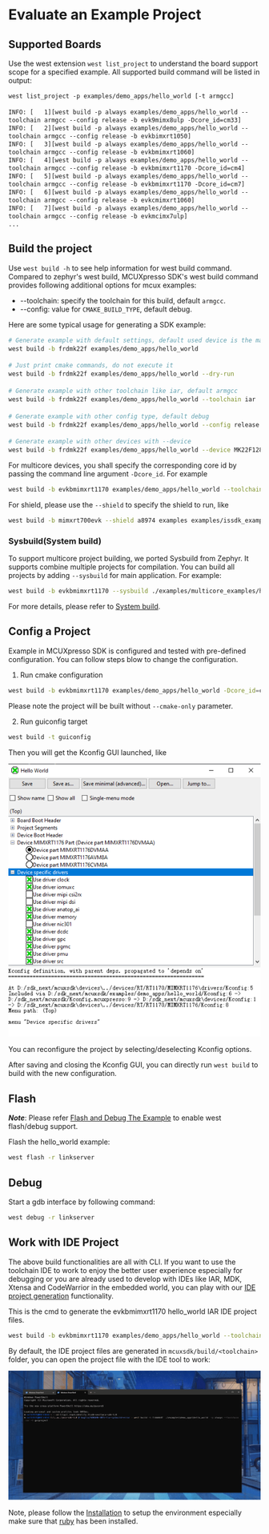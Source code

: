 # Evaluate an Example Project

## Supported Boards

Use the west extension `west list_project` to understand the board support scope for a specified example. All supported build command will be listed in output:

```base
west list_project -p examples/demo_apps/hello_world [-t armgcc]

INFO: [   1][west build -p always examples/demo_apps/hello_world --toolchain armgcc --config release -b evk9mimx8ulp -Dcore_id=cm33]
INFO: [   2][west build -p always examples/demo_apps/hello_world --toolchain armgcc --config release -b evkbimxrt1050]
INFO: [   3][west build -p always examples/demo_apps/hello_world --toolchain armgcc --config release -b evkbmimxrt1060]
INFO: [   4][west build -p always examples/demo_apps/hello_world --toolchain armgcc --config release -b evkbmimxrt1170 -Dcore_id=cm4]
INFO: [   5][west build -p always examples/demo_apps/hello_world --toolchain armgcc --config release -b evkbmimxrt1170 -Dcore_id=cm7]
INFO: [   6][west build -p always examples/demo_apps/hello_world --toolchain armgcc --config release -b evkcmimxrt1060]
INFO: [   7][west build -p always examples/demo_apps/hello_world --toolchain armgcc --config release -b evkmcimx7ulp]
...

```

## Build the project

Use `west build -h` to see help information for west build command.
Compared to zephyr's west build, MCUXpresso SDK's west build command provides following additional options for mcux examples:

- --toolchain: specify the toolchain for this build, default `armgcc`.
- --config: value for `CMAKE_BUILD_TYPE`, default debug.

Here are some typical usage for generating a SDK example:

```bash
# Generate example with default settings, default used device is the mainset MK22F51212
west build -b frdmk22f examples/demo_apps/hello_world

# Just print cmake commands, do not execute it
west build -b frdmk22f examples/demo_apps/hello_world --dry-run

# Generate example with other toolchain like iar, default armgcc
west build -b frdmk22f examples/demo_apps/hello_world --toolchain iar

# Generate example with other config type, default debug
west build -b frdmk22f examples/demo_apps/hello_world --config release

# Generate example with other devices with --device
west build -b frdmk22f examples/demo_apps/hello_world --device MK22F12810 --config release
```

For multicore devices, you shall specify the corresponding core id by passing the command line argument `-Dcore_id`. For example

```bash
west build -b evkbmimxrt1170 examples/demo_apps/hello_world --toolchain iar -Dcore_id=cm7 --config flexspi_nor_debug
```

For shield, please use the `--shield` to specify the shield to run, like

```bash
west build -b mimxrt700evk --shield a8974 examples examples/issdk_examples/sensors/fxls8974cf/fxls8974cf_poll -Dcore_id=cm33_core0
```

### Sysbuild(System build)

To support multicore project building, we ported Sysbuild from Zephyr. It supports combine multiple projects for compilation. You can build all projects by adding `--sysbuild` for main application. For example:

```bash
west build -b evkbmimxrt1170 --sysbuild ./examples/multicore_examples/hello_world/primary -Dcore_id=cm7  --config flexspi_nor_debug --toolchain=armgcc -p always
```
For more details, please refer to [System build](../develop/build_system/Sysbuild.md#sysbuild).

## Config a Project

Example in MCUXpresso SDK is configured and tested with pre-defined configuration. You can follow steps blow to change the configuration.

1. Run cmake configuration

```bash
west build -b evkbmimxrt1170 examples/demo_apps/hello_world -Dcore_id=cm7 --cmake-only -p
```

Please note the project will be built without `--cmake-only` parameter.

2. Run guiconfig target

```bash
west build -t guiconfig
```

Then you will get the Kconfig GUI launched, like

![kconfig_gui](../develop/build_system/_doc/kconfig_gui.png)

You can reconfigure the project by selecting/deselecting Kconfig options.

After saving and closing the Kconfig GUI, you can directly run `west build` to build with the new configuration.


## Flash

***Note***: Please refer [Flash and Debug The Example](../develop/sdk/example_development.md#flash-and-debug-the-example) to enable west flash/debug support.

Flash the hello_world example:

```bash
west flash -r linkserver
```

## Debug

Start a gdb interface by following command:

```bash
west debug -r linkserver
```
## Work with IDE Project

The above build functionalities are all with CLI. If you want to use the toolchain IDE to work to enjoy the better user experience especially for debugging or you are already used to develop with IDEs like  IAR, MDK, Xtensa and CodeWarrior in the embedded world, you can play with our [IDE project generation](../develop/build_system/IDE_Project.md) functionality.

This is the cmd to generate the evkbmimxrt1170 hello_world IAR IDE project files.

```bash
west build -b evkbmimxrt1170 examples/demo_apps/hello_world --toolchain iar -Dcore_id=cm7 --config flexspi_nor_debug -p always -t guiproject
```

By default, the IDE project files are generated in `mcuxsdk/build/<toolchain>` folder, you can open the project file with the IDE tool to work:

![gui_project](../develop/build_system/_doc/gui_project.gif)

Note, please follow the [Installation](./installation.md) to setup the environment especially make sure that [ruby](./installation.md/ruby) has been installed.